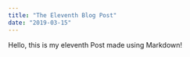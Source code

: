 ```yaml
---
title: "The Eleventh Blog Post"
date: "2019-03-15"
---
```


Hello, this is my eleventh Post made using Markdown!